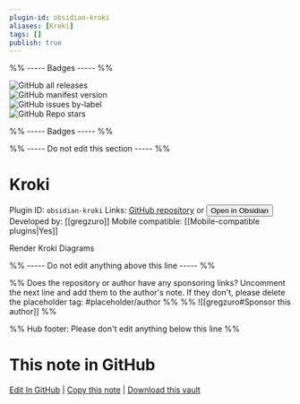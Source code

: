 ```yaml
---
plugin-id: obsidian-kroki
aliases: [Kroki]
tags: []
publish: true
---
```


%% ----- Badges ----- %%

![GitHub all releases](https://img.shields.io/github/downloads/gregzuro/obsidian-kroki/total?color=573E7A&logo=github&style=for-the-badge)  
![GitHub manifest version](https://img.shields.io/github/manifest-json/v/gregzuro/obsidian-kroki?color=573E7A&logo=github&style=for-the-badge)  
![GitHub issues by-label](https://img.shields.io/github/issues/gregzuro/obsidian-kroki/help%20wanted?color=573E7A&logo=github&style=for-the-badge)  
![GitHub Repo stars](https://img.shields.io/github/stars/gregzuro/obsidian-kroki?color=573E7A&logo=github&style=for-the-badge)

%% ----- Badges ----- %%

%% ----- Do not edit this section ----- %%

# Kroki

Plugin ID: `obsidian-kroki`
Links: [GitHub repository](https://github.com/gregzuro/obsidian-kroki) or [<button id=HH>Open in Obsidian</button>](obsidian://show-plugin?id=obsidian-kroki)
Developed by: [[gregzuro]]
Mobile compatible: [[Mobile-compatible plugins|Yes]]

Render Kroki Diagrams

%% ----- Do not edit anything above this line ----- %%

%% Does the repository or author have any sponsoring links? Uncomment the next line and add them to the author's note. If they don't, please delete the placeholder tag: #placeholder/author %%
%% ![[gregzuro#Sponsor this author]] %%

%% Hub footer: Please don't edit anything below this line %%

# This note in GitHub

<span class="git-footer">[Edit In GitHub](https://github.dev/obsidian-community/obsidian-hub/blob/main/02%20-%20Community%20Expansions/02.05%20All%20Community%20Expansions/Plugins/obsidian-kroki.md "git-hub-edit-note") | [Copy this note](https://raw.githubusercontent.com/obsidian-community/obsidian-hub/main/02%20-%20Community%20Expansions/02.05%20All%20Community%20Expansions/Plugins/obsidian-kroki.md "git-hub-copy-note") | [Download this vault](https://github.com/obsidian-community/obsidian-hub/archive/refs/heads/main.zip "git-hub-download-vault") </span>
